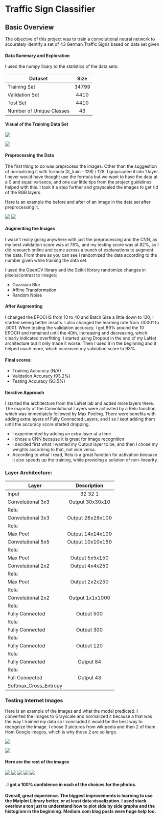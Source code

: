 # Traffic Sign Classifier 

## Basic Overview

The objective of this project was to train a convolutional neural network to accurately identify a set of 43 German Traffic Signs based on data set given

#### Data Summary and Exploration

I used the numpy libary to the statistics of the data sets:

Dataset | Size
| ------------- |:-------------:|
|Training Set | 34799|
|Validation Set | 4410|
|Test Set | 4410|
|Number of Unique Classes| 43|

#### Visual of the Training Data Set

![](trainingdataset.png)


![](bar_graph.png)

#### Preprocessing the Data
The first thing to do was preprocess the images.  Other than the suggestion of normalizing it with formula (X_train - 128) / 128, I grayscaled it into 1 layer. I never would have thought use the formula but we want to have the data at a 0 and equal variance, and one our little tips from the project guidelines helped with this.  I took it a step further and grayscaled the images to get rid of the RGB layers.

Here is an example the before and after of an image in the data set after preprocessing it.

![](regular.png)
![](preprocess.png)

#### Augmenting the Images

I wasn't really going anywhere with just the preprocessing and the CNN, as my best validation score was at 78%, and my testing score was at 82%, so I did research online and came across a bunch of explanations to augment the data. From there as you can see I randomized the data according to the number given while training the data set.  

I used the OpenCV library and the Scikit library randomize changes in pixels/contrast to images:  

* Guassian Blur
* Affine Transformation
* Random Noise


#### After Augmenting 

I changed the EPOCHS from 10 to 40 and Batch Size a little down to 120, I started seeing better results.  I also changed the learning rate from .00001 to .0001. When testing the validation accuracy.  I got 89% around the 10 EPOCH and remained until the 40th, increasing and decreasing, which clearly indicated overfitting.  I started using Dropout in the end of my LaNet architecture but it only made it worse.  Then I used it in the beginning and it helped much more, which increased my validation score to 93%.

#### Final scores: 
* Training Accuracy (N/A) 
* Validation Accuracy (93.2%) 
* Testing Accuracy (93.5%)

#### Iterative Approach
I started the architecture from the LaNet lab and added more layers there.  The majority of the Convolutional Layers were activated by a Relu function, which was immediately followed by Max Pooling. There were benefits with adding extra layers of Fully Connected Layers, and I so I kept adding them until the accuracy score started dropping. 
* I experimented by adding an extra layer at a time 
* I chose a CNN because it is great for image recognition
* I decided first what I wanted my Output layer to be, and then I chose my weights according to that, not vice versa.
* According to what I read, Relu is a great function for activation because it also speeds up the training, while providing a solution of non-linearity.

### Layer Architecture:

Layer | Description
| ------------- |:-------------:|
|Input | 32 32 1|
|Convolutional 3x3 | Output 30x30x10|
|Relu |         |
|Convolutional 3x3 | Output 28x28x100|
|Relu |           |
|Max Pool | Output 14x14x100|
|Convolutional 5x5 | Output 10x10x150|
|Relu |         |
|Max Pool | Output 5x5x150|
|Convolutional 2x2 | Output 4x4x250|
|Relu |         |
|Max Pool | Output 2x2x250|
|Relu |         |
|Convolutional 2x2 | Output 1x1x1000|
|Relu|        |
|Fully Connected | Output 500|
|Relu |       |
|Fully Connected | Output 300|
|Relu|      |
|Fully Connected | Output 120|
|Relu |       |
|Fully Connected | Output 84|
|Relu |     |
|Full Connected | Output 43|
|Softmax_Cross_Entropy |    |


### Testing Internet Images

Here is an example of the images and what the model predicted.  I converted the images to Grayscale and normalized it because a that was the way I trained my data so I concluded it would be the best way to recognize the image. I chose 3 pictures from wikipedia and then 2 of them from Google images, which is why those 2 are so large. 

![](Internet-Signs/image_6.png)

![](grayscale.png)


#### Here are the rest of the images
![](Internet-Signs/image_1.png)
![](Internet-Signs/image_2.png)
![](Internet-Signs/image_3.png)
![](Internet-Signs/image_4.png)
![](Internet-Signs/image_5.png)


#### . I got a 100% confidence in each of the choices for the photos.  

#### Overall, great experience.  The biggest improvements is learning to use the Matplot Library better, or at least data visualization.  I used stack overlow a ton just to understand how to plot side by side graphs and the histogram in the beginning.  Medium.com blog posts were huge help too. 
